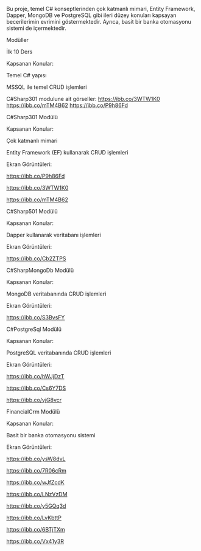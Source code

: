   Bu proje, temel C# konseptlerinden çok katmanlı mimari, Entity Framework, Dapper, MongoDB ve PostgreSQL gibi ileri düzey konuları kapsayan becerilerimin evrimini göstermektedir. Ayrıca, basit bir banka otomasyonu sistemi de içermektedir.

  Modüller

İlk 10 Ders

Kapsanan Konular:

Temel C# yapısı

MSSQL ile temel CRUD işlemleri

  C#Sharp301 modulune ait görseller:
https://ibb.co/3WTW1K0
https://ibb.co/mTM4B62
https://ibb.co/P9h86Fd

  C#Sharp301 Modülü

Kapsanan Konular:

Çok katmanlı mimari

Entity Framework (EF) kullanarak CRUD işlemleri

Ekran Görüntüleri:

https://ibb.co/P9h86Fd

https://ibb.co/3WTW1K0

https://ibb.co/mTM4B62

C#Sharp501 Modülü

Kapsanan Konular:

Dapper kullanarak veritabanı işlemleri

Ekran Görüntüleri:

https://ibb.co/Cb2ZTPS

C#SharpMongoDb Modülü

Kapsanan Konular:

MongoDB veritabanında CRUD işlemleri

Ekran Görüntüleri:

https://ibb.co/S3BvsFY

C#PostgreSql Modülü

Kapsanan Konular:

PostgreSQL veritabanında CRUD işlemleri

Ekran Görüntüleri:

https://ibb.co/hWJjDzT

https://ibb.co/Cs6Y7DS

https://ibb.co/vjG8vcr

FinancialCrm Modülü

Kapsanan Konular:

Basit bir banka otomasyonu sistemi

Ekran Görüntüleri:  

https://ibb.co/ysW8dvL

https://ibb.co/7R06cRm

https://ibb.co/wJfZcdK

https://ibb.co/LNzVzDM

https://ibb.co/y5GQq3d

https://ibb.co/LvKbttP

https://ibb.co/6BTjTXm

https://ibb.co/Vx41y3R
